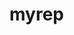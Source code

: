 # myrep
<!DOCTYPE html>
<html lang="en">
  <head>
    <meta charser="UTF-8">
    <meta name="viewport" content="width=device-width, initial-scale=1.0>
  </head>
</html>
